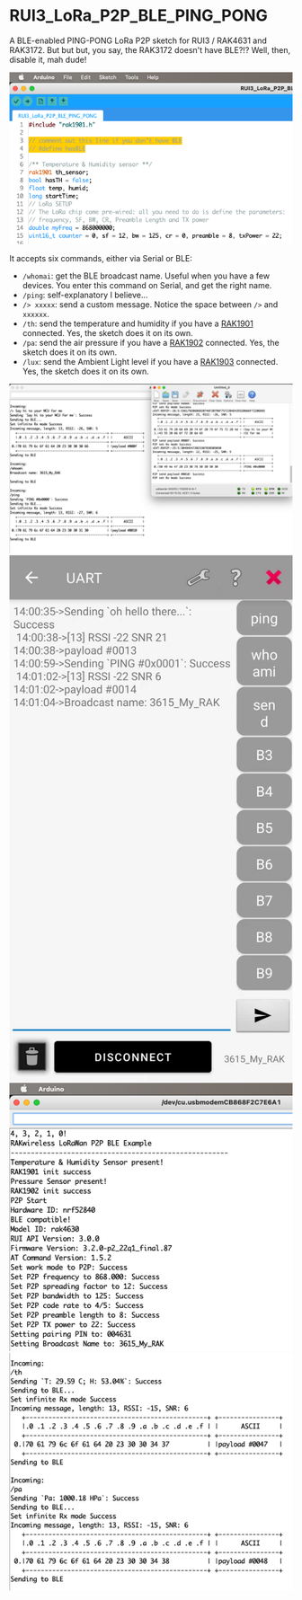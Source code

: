# RUI3_LoRa_P2P_BLE_PING_PONG

A BLE-enabled PING-PONG LoRa P2P sketch for RUI3 / RAK4631 and RAK3172. But but but, you say, the RAK3172 doesn't have BLE?!? Well, then, disable it, mah dude!

![BLE](BLE.png)


It accepts six commands, either via Serial or BLE:

* `/whomai`: get the BLE broadcast name. Useful when you have a few devices. You enter this command on Serial, and get the right name.
* `/ping`: self-explanatory I believe...
* `/> xxxxx`: send a custom message. Notice the space between `/>` and `xxxxxx`.
* `/th`: send the temperature and humidity if you have a [RAK1901](https://store.rakwireless.com/products/rak1901-shtc3-temperature-humidity-sensor) connected. Yes, the sketch does it on its own.
* `/pa`: send the air pressure if you have a [RAK1902](https://store.rakwireless.com/products/rak1902-kps22hb-barometric-pressure-sensor) connected. Yes, the sketch does it on its own.
* `/lux`: send the Ambient Light level if you have a [RAK1903](https://store.rakwireless.com/products/rak1903-opt3001dnpr-ambient-light-sensor) connected. Yes, the sketch does it on its own.

![Serial_Screenshot](Serial_Screenshot.png)
![BLE_Screenshot](BLE_Screenshot.jpg)
![Sensors_A](SensorsA.png)
![Sensors_B](SensorsB.png)

